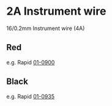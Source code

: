 # 2A Instrument wire

16/0.2mm Instrument wire (4A)

## Red

e.g. Rapid [01-0900](https://www.rapidonline.com/rapid-gw010900-100m-reel-black-16-0-2-wire-01-0900)

## Black

e.g. Rapid [01-0935](https://www.rapidonline.com/rapid-gw010935-100m-reel-red-16-0-2-wire-01-0935)